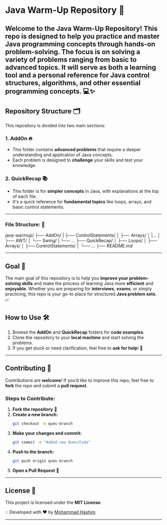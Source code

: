 # Java Warm-Up Repository 🚀

Welcome to the **Java Warm-Up Repository**! This repo is designed to help you practice and master **Java programming** concepts through hands-on problem-solving. The focus is on solving a variety of problems ranging from **basic** to **advanced** topics. It will serve as both a learning tool and a personal reference for **Java control structures**, **algorithms**, and other essential programming concepts. 💻✨
 ---
## Repository Structure 🗂️

This repository is divided into two main sections:

### 1. **AddOn** 🔥
- This folder contains **advanced problems** that require a deeper understanding and application of Java concepts.
- Each problem is designed to **challenge** your skills and test your knowledge.

### 2. **QuickRecap** 📚
- This folder is for **simpler concepts** in Java, with explanations at the top of each file.
- It's a quick reference for **fundamental topics** like loops, arrays, and basic control statements.
---
### File Structure: 📂


java-warmup/
├── AddOn/
| ├── ControlStatements/ 
│ ├── Arrays/
│ |...
│ ├── AWT/
│ └── Swing/
| └── ...
├── QuickRecap/
│ ├── Loops/
│ ├── Arrays/
│ ├── ControlStatements/
│ └── ...
├── README.md


---

## Goal 🎯
The main goal of this repository is to help you **improve your problem-solving skills** and make the process of learning Java more **efficient** and **enjoyable**. Whether you are preparing for **interviews**, **exams**, or simply practicing, this repo is your go-to place for structured **Java problem sets**. 📈

## How to Use 🛠️
1. Browse the **AddOn** and **QuickRecap** folders for **code examples**.
2. Clone the repository to your **local machine** and start solving the problems.
3. If you get stuck or need clarification, feel free to **ask for help**! 🤔

---

## **Contributing** 🤝
Contributions are **welcome**! If you’d like to improve this repo, feel free to **fork** the repo and submit a **pull request**. 

### **Steps to Contribute:**

1. **Fork the repository** 🍴
2. **Create a new branch:**
    ```bash
    git checkout -b ques-branch
    ```
3. **Make your changes and commit:**
    ```bash
    git commit -m "Added new Ques/Code"
    ```
4. **Push to the branch:**
    ```bash
    git push origin ques-branch
    ```
5. **Open a Pull Request** 🔄

---

## **License** 📜
This project is licensed under the **MIT License**.

💡 Developed with ❤️ by [Mohammad Hashim](https://github.com/mohammadhashim135/Java-WarmUp)

---
